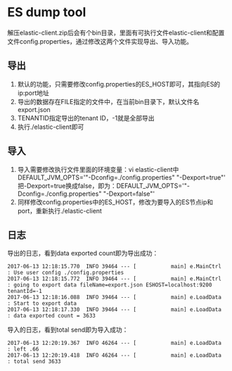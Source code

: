 # ES dump tool
解压elastic-client.zip后会有个bin目录，里面有可执行文件elastic-client和配置文件config.properties，通过修改这两个文件实现导出、导入功能。

## 导出
1. 默认的功能，只需要修改config.properties的ES_HOST即可，其指向ES的ip:port地址
2. 导出的数据存在FILE指定的文件中，在当前bin目录下，默认文件名export.json
3. TENANTID指定导出的tenant ID，-1就是全部导出
4. 执行./elastic-client即可

## 导入
1. 导入需要修改执行文件里面的环境变量：vi elastic-client中DEFAULT_JVM_OPTS='"-Dconfig=./config.properties" "-Dexport=true"' 把-Dexport=true换成false，即为：DEFAULT_JVM_OPTS='"-Dconfig=./config.properties" "-Dexport=false"'
2. 同样修改config.properties中的ES_HOST，修改为要导入的ES节点ip和port，重新执行./elastic-client


## 日志

导出的日志，看到data exported count即为导出成功：

```
2017-06-13 12:18:15.770  INFO 39464 --- [           main] e.MainCtrl                               : Use user config ./config.properties
2017-06-13 12:18:15.772  INFO 39464 --- [           main] e.MainCtrl                               : going to export data fileName=export.json ESHOST=localhost:9200 tenantId=-1
2017-06-13 12:18:16.088  INFO 39464 --- [           main] e.LoadData                               : Start to export data
2017-06-13 12:18:17.330  INFO 39464 --- [           main] e.LoadData                               : data exported count = 3633
```

导入的日志，看到total send即为导入成功：

```
2017-06-13 12:20:19.367  INFO 46264 --- [           main] e.LoadData                               : left .66
2017-06-13 12:20:19.418  INFO 46264 --- [           main] e.LoadData                               : total send 3633
```
